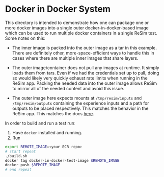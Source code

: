 # Docker in Docker System

This directory is intended to demonstrate how one can package one or more docker
images into a single outer docker-in-docker-based image which can be used to run
multiple docker containers in a single ReSim test. Some notes on this:

 - The inner image is packed into the outer image as a tar in this
   example. There are definitely other, more-space-efficient ways to handle
   this in cases where there are multiple inner images that share layers.
   
 - The outer image/container does not pull any images at runtime. It simply
   loads them from tars. Even if we had the credentials set up to pull, doing so
   would likely very quickly exhaust rate limits when running in the ReSim
   app. Packing the needed data into the outer image allows ReSim to mirror all
   of the needed content and avoid this issue.
   
 - The outer image here expects mounts at `/tmp/resim/inputs` and
   `/tmp/resim/outputs` containing the experience inputs and a path for outputs
   to be placed respectively. This matches the behavior in the ReSim app. This
   matches the docs
   [here](https://docs.resim.ai/setup/build-images/#inputs-and-outputs).
   
In order to build and run a test run:

1. Have `docker` installed and running.
2. Run
```sh
export REMOTE_IMAGE=<your ECR repo>
# start repeat
./build.sh
docker tag docker-in-docker-test-image $REMOTE_IMAGE
docker push $REMOTE_IMAGE
# end repeat
```
